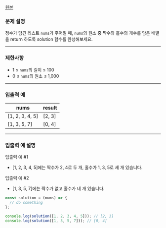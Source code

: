 [원본](https://school.programmers.co.kr/learn/courses/30/lessons/120824)

### **문제 설명**

정수가 담긴 리스트 `nums`가 주어질 때, `nums`의 원소 중 짝수와 홀수의 개수를 담은 배열을 return 하도록 solution 함수를 완성해보세요.

---

### 제한사항

- 1 ≤ `nums`의 길이 ≤ 100
- 0 ≤ `nums`의 원소 ≤ 1,000

---

### 입출력 예

| nums            | result |
| --------------- | ------ |
| [1, 2, 3, 4, 5] | [2, 3] |
| [1, 3, 5, 7]    | [0, 4] |

---

### 입출력 예 설명

입출력 예 #1

- [1, 2, 3, 4, 5]에는 짝수가 2, 4로 두 개, 홀수가 1, 3, 5로 세 개 있습니다.

입출력 예 #2

- [1, 3, 5, 7]에는 짝수가 없고 홀수가 네 개 있습니다.

```jsx
const solution = (nums) => {
  // do something
};

console.log(solution([1, 2, 3, 4, 5])); // [2, 3]
console.log(solution([1, 3, 5, 7])); // [0, 4]
```
